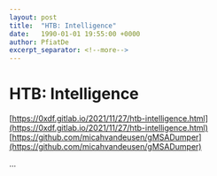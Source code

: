 ```yaml
---
layout: post
title:  "HTB: Intelligence"
date:   1990-01-01 19:55:00 +0000
author: PfiatDe
excerpt_separator: <!--more-->
---
```


# HTB: Intelligence
[https://0xdf.gitlab.io/2021/11/27/htb-intelligence.html](https://0xdf.gitlab.io/2021/11/27/htb-intelligence.html)
[https://github.com/micahvandeusen/gMSADumper](https://github.com/micahvandeusen/gMSADumper)

...
<!--more-->
